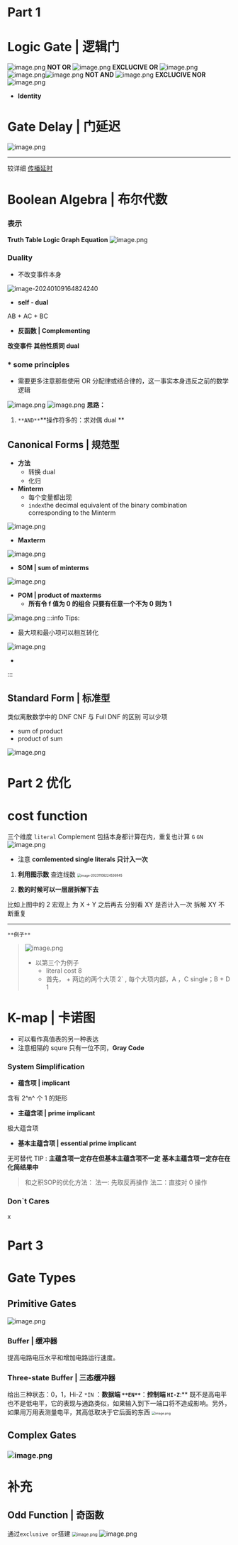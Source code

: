 # Part 1
# Logic Gate | 逻辑门
![image.png](https://cdn.nlark.com/yuque/0/2023/png/36192378/1696150925670-f0e93941-3565-459f-a034-24b5aaac701e.png#averageHue=%23f6f5f4&clientId=u837c7906-ebd6-4&from=paste&height=105&id=ub97f8931&originHeight=210&originWidth=1043&originalType=binary&ratio=2&rotation=0&showTitle=false&size=37167&status=done&style=none&taskId=ua1c123d5-8361-4181-addf-e151e3e77b4&title=&width=521.5)
**NOT OR**
![image.png](https://cdn.nlark.com/yuque/0/2023/png/36192378/1696151032027-c86bfb49-83fb-406d-84ea-82529337ee3f.png#averageHue=%23fafaf9&clientId=u837c7906-ebd6-4&from=paste&height=125&id=HA54w&originHeight=250&originWidth=366&originalType=binary&ratio=2&rotation=0&showTitle=false&size=16541&status=done&style=none&taskId=u5150b496-5ccc-40e9-ac7b-2dbe712316d&title=&width=183)
**EXCLUCIVE OR**
![image.png](https://cdn.nlark.com/yuque/0/2023/png/36192378/1696151203328-23871ecf-2349-4d10-b794-6d6e32625cb5.png#averageHue=%23f9f8f8&clientId=u837c7906-ebd6-4&from=paste&height=119&id=tnhBs&originHeight=238&originWidth=417&originalType=binary&ratio=2&rotation=0&showTitle=false&size=18154&status=done&style=none&taskId=uf0455d13-f6b3-4a78-969d-295e99e01e1&title=&width=208.5)![image.png](https://cdn.nlark.com/yuque/0/2023/png/36192378/1696151274216-2339f5c0-0eae-4421-b8b9-e2f646c55500.png#averageHue=%23f4f2f1&clientId=u837c7906-ebd6-4&from=paste&height=29&id=T7Cmc&originHeight=58&originWidth=633&originalType=binary&ratio=2&rotation=0&showTitle=false&size=4434&status=done&style=none&taskId=u2fa1c790-b380-4877-b73d-d0a2589cfd6&title=&width=316.5)![image.png](https://cdn.nlark.com/yuque/0/2023/png/36192378/1696151296331-9916121f-98de-41d3-8855-632d7b9213fd.png#averageHue=%23f5f3f2&clientId=u837c7906-ebd6-4&from=paste&height=34&id=GcvbG&originHeight=68&originWidth=312&originalType=binary&ratio=2&rotation=0&showTitle=false&size=4372&status=done&style=none&taskId=u21289cab-4bd0-4267-8120-b81491f2e6a&title=&width=156)
**NOT AND**
![image.png](https://cdn.nlark.com/yuque/0/2023/png/36192378/1696151007070-31f5f4ae-ae4c-4a2a-8bcf-55c3bd21d95c.png#averageHue=%23faf9f9&clientId=u837c7906-ebd6-4&from=paste&height=107&id=kqciz&originHeight=213&originWidth=331&originalType=binary&ratio=2&rotation=0&showTitle=false&size=14759&status=done&style=none&taskId=uc3382c30-3618-4549-bd5f-e491be94e3e&title=&width=165.5)
**EXCLUCIVE NOR**
![image.png](https://cdn.nlark.com/yuque/0/2023/png/36192378/1696151387330-97bf07af-3fca-4420-b6af-85e96aa18d17.png#averageHue=%23f8f8f7&clientId=u837c7906-ebd6-4&from=paste&height=122&id=RhS7R&originHeight=244&originWidth=406&originalType=binary&ratio=2&rotation=0&showTitle=false&size=18768&status=done&style=none&taskId=u750c4847-f9bc-4f2f-ae9e-2187e12c7b3&title=&width=203)

- **Identity**
# Gate Delay | 门延迟
![image.png](https://cdn.nlark.com/yuque/0/2023/png/36192378/1696150967128-466e724c-0b86-477e-8b6a-ffe62b23d0c4.png#averageHue=%23efeeed&clientId=u837c7906-ebd6-4&from=paste&height=219&id=u5a47e1af&originHeight=437&originWidth=927&originalType=binary&ratio=2&rotation=0&showTitle=false&size=73972&status=done&style=none&taskId=uc3865fb4-be7a-44af-8f21-74956565c77&title=&width=463.5)

---

较详细
[传播延时](#c5znF)
# Boolean Algebra | 布尔代数
### 表示
**Truth Table	Logic Graph	Equation**
![image.png](https://cdn.nlark.com/yuque/0/2023/png/36192378/1695696338833-44606527-ed5c-4a8b-9523-f6e7a8a4f0be.png#averageHue=%23f0f0ef&clientId=u5b33e211-e71a-4&from=paste&height=310&id=ub113bb5a&originHeight=619&originWidth=1371&originalType=binary&ratio=2&rotation=0&showTitle=false&size=60398&status=done&style=none&taskId=u2a088dbf-bf95-4ebf-aa82-c10ad53fb64&title=&width=685.5)

### Duality

- 不改变事件本身

![image-20240109164824240](https://zzh-pic-for-self.oss-cn-hangzhou.aliyuncs.com/img/202401091648277.png)

- **self - dual**

AB + AC + BC

- **反函数 | Complementing**

**改变事件  其他性质同 dual**
### * some principles

- 需要更多注意那些使用 OR 分配律或结合律的，这一事实本身违反之前的数学逻辑

![image.png](https://cdn.nlark.com/yuque/0/2023/png/36192378/1696152394718-6c694124-f24d-4013-a441-afd3009ed99f.png#averageHue=%23fff6f5&clientId=u837c7906-ebd6-4&from=paste&height=94&id=ua28829dc&originHeight=188&originWidth=602&originalType=binary&ratio=2&rotation=0&showTitle=false&size=12262&status=done&style=none&taskId=u4edd9d7f-3434-4e11-adff-ad0c91b2ab3&title=&width=301)
![image.png](https://cdn.nlark.com/yuque/0/2023/png/36192378/1696152249873-359ce852-a842-48f3-a20f-a8e14930da2f.png#averageHue=%23edeceb&clientId=u837c7906-ebd6-4&from=paste&height=204&id=u866ee2c3&originHeight=407&originWidth=1009&originalType=binary&ratio=2&rotation=0&showTitle=false&size=85228&status=done&style=none&taskId=udcce9033-d367-45ff-a516-74803b2b483&title=&width=504.5)
**思路：**

1. `**AND**`**操作符多的：求对偶 dual **
## Canonical Forms | 规范型

- **方法**
   - 转换  dual
   - 化归
- **Minterm**
   - 每个变量都出现
   - `index`the decimal equivalent of the binary combination corresponding to the Minterm

![image.png](https://cdn.nlark.com/yuque/0/2023/png/36192378/1695700828236-91218843-576b-4717-a88c-49fd900f8ba2.png#averageHue=%23fbfbfb&clientId=u5b33e211-e71a-4&from=paste&height=197&id=uf29ca8e5&originHeight=393&originWidth=899&originalType=binary&ratio=2&rotation=0&showTitle=false&size=69840&status=done&style=none&taskId=uad18dced-e118-4fc6-9050-a641da38c1e&title=&width=449.5)

- **Maxterm**

![image.png](https://cdn.nlark.com/yuque/0/2023/png/36192378/1695700816715-d86b05c0-9942-4010-9dc6-611cd66d63ef.png#averageHue=%23fbfbfb&clientId=u5b33e211-e71a-4&from=paste&height=205&id=u090c6f5c&originHeight=410&originWidth=1029&originalType=binary&ratio=2&rotation=0&showTitle=false&size=76150&status=done&style=none&taskId=u544f777c-e37f-444e-bcd8-9301deee4eb&title=&width=514.5)

- **SOM | sum of minterms**

![image.png](https://cdn.nlark.com/yuque/0/2023/png/36192378/1695701400824-34b76258-2a89-471c-9255-dc0c48feb70b.png#averageHue=%23f2f1f1&clientId=u5b33e211-e71a-4&from=paste&height=371&id=ucd2ecf58&originHeight=742&originWidth=1096&originalType=binary&ratio=2&rotation=0&showTitle=false&size=64427&status=done&style=none&taskId=ub64c21cd-40ff-4fbc-b742-1b53caab558&title=&width=548)

- **POM | product of maxterms**
   - **所有令 f 值为 0 的组合  只要有任意一个不为 0 则为 1**

![image.png](https://cdn.nlark.com/yuque/0/2023/png/36192378/1695701415646-19933382-5adf-40ec-b2f6-485f468a73e4.png#averageHue=%23f1f0ef&clientId=u5b33e211-e71a-4&from=paste&height=374&id=ue1d81720&originHeight=747&originWidth=1122&originalType=binary&ratio=2&rotation=0&showTitle=false&size=78164&status=done&style=none&taskId=u4281a636-857e-438b-8c40-743e8768e78&title=&width=561)
:::info
Tips:

- 最大项和最小项可以相互转化

![image.png](https://cdn.nlark.com/yuque/0/2023/png/36192378/1696237143745-efd3eeb1-f28d-43eb-936b-d7c8bac03128.png#averageHue=%23fcfbfa&clientId=u56d69353-cb6d-4&from=paste&height=104&id=u5647c98d&originHeight=208&originWidth=1056&originalType=binary&ratio=2&rotation=0&showTitle=false&size=25377&status=done&style=none&taskId=u3f79ca81-f143-4fe9-bcda-17f2e20fe76&title=&width=528)

- 

:::
##  Standard Form | 标准型
类似离散数学中的 DNF CNF 与 Full DNF 的区别
可以少项

- sum of product
- product of sum

![image.png](https://cdn.nlark.com/yuque/0/2023/png/36192378/1696237569873-5cac73cd-89bd-4250-891f-b0d184ad3e08.png#averageHue=%23efeeed&clientId=ucae926bd-329b-4&from=paste&height=172&id=u6c82fb48&originHeight=343&originWidth=968&originalType=binary&ratio=2&rotation=0&showTitle=false&size=52431&status=done&style=none&taskId=u514e1114-5841-490f-a5fe-a42ba2dacb2&title=&width=484)
# Part 2 优化
# cost function
三个维度
`literal` Complement 包括本身都计算在内，重复也计算
`G`
`GN`
![image.png](https://cdn.nlark.com/yuque/0/2023/png/36192378/1696939217868-79dfee06-2ae3-471a-acd6-0f5d7e68390b.png#averageHue=%23e3e1df&clientId=u4537cb59-03bf-4&from=paste&height=247&id=u9f8c396c&originHeight=494&originWidth=1298&originalType=binary&ratio=2&rotation=0&showTitle=false&size=123613&status=done&style=none&taskId=uc0564a65-d806-448f-b4f2-dd4e1465303&title=&width=649)

- 注意  **comlemented single literals 只计入一次**
1. **利用图示数**
   查连线数
   <img src="https://zzh-pic-for-self.oss-cn-hangzhou.aliyuncs.com/img/image-20231106224536945.png" alt="image-20231106224536945" style="zoom:50%;" />

2. **数的时候可以一层层拆解下去**

比如上图中的 2
宏观上 为 X + Y
之后再去 分别看 XY 是否计入一次 
拆解 XY
不断重复

---

`**例子**`

> ![image.png](https://zzh-pic-for-self.oss-cn-hangzhou.aliyuncs.com/img/202401091623036.png)
>
> - 以第三个为例子
>   - literal cost  8
>   - 首先， + 两边的两个大项  2`  ,  每个大项内部，A ，C single；B + D  1

# K-map | 卡诺图



- 可以看作真值表的另一种表达
- 注意相隔的 squre 只有一位不同，**Gray Code**

### System Simplification

- **蕴含项 | implicant**

含有 2^n^ 个 1 的矩形

- **主蕴含项 | prime implicant**

极大蕴含项

- **基本主蕴含项 | essential prime implicant**

无可替代
TIP :
**主蕴含项一定存在但基本主蕴含项不一定**
**基本主蕴含项一定存在在化简结果中**

> 和之积SOP的优化方法：
> 法一:  先取反再操作
> 法二：直接对 0 操作

### Don`t Cares
x
# Part 3
# Gate Types
## Primitive Gates
![image.png](https://cdn.nlark.com/yuque/0/2023/png/36192378/1697359662127-d2fc5964-7ade-43f5-87dd-80c7e44e56c8.png#averageHue=%23fdfdfd&clientId=u34c54306-4f6b-4&from=paste&height=470&id=u063dba5a&originHeight=678&originWidth=507&originalType=binary&ratio=2&rotation=0&showTitle=false&size=32560&status=done&style=none&taskId=u5f8021f4-f382-4861-bdc6-5ed3732d0a9&title=&width=351.5)
### Buffer | 缓冲器
提高电路电压水平和增加电路运行速度。
### Three-state Buffer | 三态缓冲器
给出三种状态：0，1，Hi-Z
`*IN` ：**数据端
`**EN**`**：**控制端
`HI-Z`**:** 既不是高电平也不是低电平，它的表现与通路类似，如果输入到下一端口将不造成影响。另外，如果用万用表测量电平，其高低取决于它后面的东西
<img src="https://cdn.nlark.com/yuque/0/2023/png/36192378/1697360051385-f372bc3b-e0ab-4d0c-bd8a-208dcae34998.png#averageHue=%23f0efef&clientId=u34c54306-4f6b-4&from=paste&height=420&id=V7GKp&originHeight=839&originWidth=586&originalType=binary&ratio=2&rotation=0&showTitle=false&size=30362&status=done&style=none&taskId=u3aedf5dd-b975-4c87-979b-7afbc79a75c&title=&width=293" alt="image.png" style="zoom:50%;" />

## Complex Gates
### ![image.png](https://cdn.nlark.com/yuque/0/2023/png/36192378/1697360730312-297cd2d3-e1c1-4dd2-a92d-563e7a49b110.png#averageHue=%23fcfcfc&clientId=u34c54306-4f6b-4&from=paste&height=441&id=u43bd3e6a&originHeight=665&originWidth=601&originalType=binary&ratio=2&rotation=0&showTitle=false&size=50793&status=done&style=none&taskId=u8d5d91e6-a9c6-45e3-82d5-061349a2ad5&title=&width=398.5)

# 补充
## Odd Function | 奇函数
通过`exclusive or`搭建
<img src="https://cdn.nlark.com/yuque/0/2023/png/36192378/1697364976545-8afc93cd-ee9e-4a98-bc60-22f625ff50ca.png#averageHue=%23fefdfd&clientId=uabe4f76e-e7d1-4&from=paste&height=287&id=ue4e4c434&originHeight=573&originWidth=813&originalType=binary&ratio=2&rotation=0&showTitle=false&size=42104&status=done&style=none&taskId=u0a34b307-1ec7-4f1f-8a6a-3677b2073cf&title=&width=406.5" alt="image.png" style="zoom: 67%;" />
![image.png](https://cdn.nlark.com/yuque/0/2023/png/36192378/1697364945589-a687201f-3733-4ce6-bca2-a8a2c41df626.png#averageHue=%23fdfdfd&clientId=uabe4f76e-e7d1-4&from=paste&height=177&id=WHbjs&originHeight=353&originWidth=1086&originalType=binary&ratio=2&rotation=0&showTitle=false&size=38002&status=done&style=none&taskId=u05449891-93e6-4a90-8afa-af635e972c3&title=&width=543)

